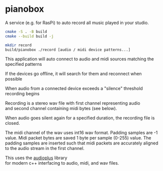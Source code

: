 # pianobox

A service (e.g. for RasPi) to auto record all music played in your studio.

```bash
cmake -S . -B build
cmake --build build -j

mkdir record
build/pianobox ./record [audio / midi device patterns...]
```

This application will auto connect to audio and midi sources matching the specified patterns

If the devices go offline, it will search for them and reconnect when possible

When audio from a connected device exceeds a "silence" threshold recording begins

Recording is a stereo wav file with first channel representing audio  
and second channel containing midi bytes (see below).

When audio goes silent again for a specified duration, the recording file is closed.

The midi channel of the wav uses int16 wav format. Padding samples are -1 value.
Midi packet bytes are saved 1 byte per sample (0-255) value.
The padding samples are inserted such that midi packets are accurately aligned to 
the audio stream in the first channel.

This uses the [audioplus](https://github.com/wrongbad/audioplus) library  
for modern c++ interfacing to audio, midi, and wav files.